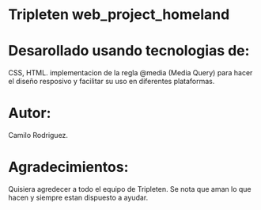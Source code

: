 # Tripleten web_project_homeland

# Desarollado usando tecnologias de:

CSS, HTML.
implementacion de la regla @media (Media Query) para hacer el diseño resposivo y facilitar su uso en diferentes plataformas.

# Autor:

Camilo Rodriguez.

# Agradecimientos:

Quisiera agredecer a todo el equipo de Tripleten. Se nota que aman lo que hacen y siempre estan dispuesto a ayudar.
